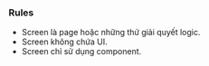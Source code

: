 ### Rules

-   Screen là page hoặc những thứ giải quyết logic.
-   Screen không chứa UI.
-   Screen chỉ sử dụng component.
